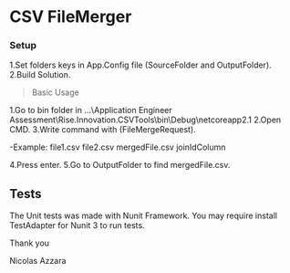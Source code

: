 # CSV FileMerger 

### Setup

1.Set folders keys in App.Config file (SourceFolder and OutputFolder).
2.Build Solution.

> Basic Usage

1.Go to bin folder in ...\Application Engineer Assessment\Rise.Innovation.CSVTools\bin\Debug\netcoreapp2.1
2.Open CMD.
3.Write command with (FileMergeRequest).

-Example: file1.csv file2.csv mergedFile.csv joinIdColumn

4.Press enter.
5.Go to OutputFolder to find mergedFile.csv.

## Tests
The Unit tests was made with Nunit Framework. You may require install TestAdapter for Nunit 3 to run tests.

Thank you

Nicolas Azzara
